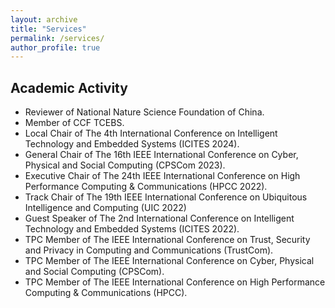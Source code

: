 ```yaml
---
layout: archive
title: "Services"
permalink: /services/
author_profile: true
---
```


## Academic Activity

* Reviewer of National Nature Science Foundation of China.
* Member of CCF TCEBS.
* Local Chair of The 4th International Conference on Intelligent Technology and Embedded Systems (ICITES 2024).
* General Chair of The 16th IEEE International Conference on Cyber, Physical and Social Computing (CPSCom 2023).
* Executive Chair of The 24th IEEE International Conference on High Performance Computing & Communications (HPCC 2022).
* Track Chair of The 19th IEEE International Conference on Ubiquitous Intelligence and Computing (UIC 2022)
* Guest Speaker of The 2nd International Conference on Intelligent Technology and Embedded Systems (ICITES 2022).
* TPC Member of The IEEE International Conference on Trust, Security and Privacy in Computing and Communications (TrustCom).
* TPC Member of The IEEE International Conference on Cyber, Physical and Social Computing (CPSCom).
* TPC Member of The IEEE International Conference on High Performance Computing & Communications (HPCC).